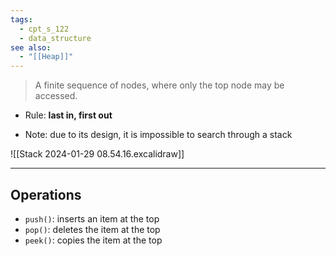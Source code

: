 ```yaml
---
tags:
  - cpt_s_122
  - data_structure
see also:
  - "[[Heap]]"
---
```


> A finite sequence of nodes, where only the top node may be accessed.

- Rule: **last in, first out**

- Note: due to its design, it is impossible to search through a stack

![[Stack 2024-01-29 08.54.16.excalidraw]]

---

## Operations

- `push()`: inserts an item at the top
- `pop()`: deletes the item at the top
- `peek()`: copies the item at the top